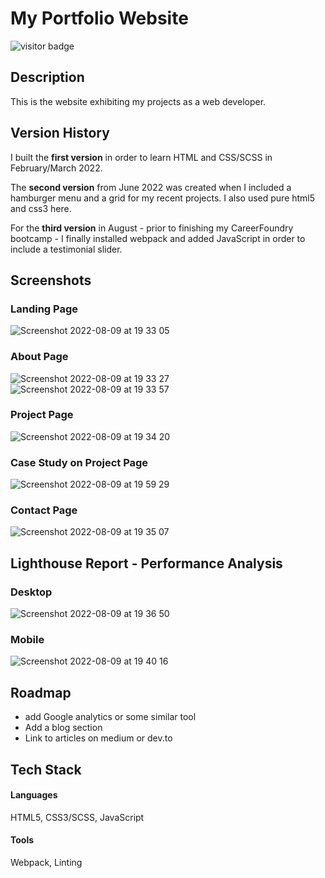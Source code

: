 
# My Portfolio Website
![visitor badge](https://visitor-badge.glitch.me/badge?page_id=LisaPMunich.visitor-badge)

## Description
This is the website exhibiting my projects as a web developer.

## Version History
I built the **first version** in order to learn HTML and CSS/SCSS in February/March 2022.

The **second version** from June 2022 was created when I included a hamburger menu and a grid for my recent projects. I also used pure html5 and css3 here. 

For the **third version** in August - prior to finishing my CareerFoundry bootcamp - I finally installed webpack and added JavaScript in order to include a testimonial slider.

## Screenshots

### Landing Page
![Screenshot 2022-08-09 at 19 33 05](https://user-images.githubusercontent.com/99111208/183721251-68d52bdf-41eb-4cac-9bb4-27ceedb1e29f.png)

### About Page
![Screenshot 2022-08-09 at 19 33 27](https://user-images.githubusercontent.com/99111208/183721383-5f14cd8c-1778-4c35-8519-3f79c1730c93.png)
![Screenshot 2022-08-09 at 19 33 57](https://user-images.githubusercontent.com/99111208/183721476-415378e0-6872-496a-a3c4-ddce14962892.png)

### Project Page
![Screenshot 2022-08-09 at 19 34 20](https://user-images.githubusercontent.com/99111208/183721550-a770ef37-c6bb-4ed5-a2c7-df84a1c5c85f.png)

### Case Study on Project Page
![Screenshot 2022-08-09 at 19 59 29](https://user-images.githubusercontent.com/99111208/183726169-c3852d90-16f1-4357-8fc4-950d77a7f121.png)

### Contact Page
![Screenshot 2022-08-09 at 19 35 07](https://user-images.githubusercontent.com/99111208/183721691-e54d396c-5093-4eff-97fe-4fe752d5f008.png)

## Lighthouse Report - Performance Analysis

### Desktop
![Screenshot 2022-08-09 at 19 36 50](https://user-images.githubusercontent.com/99111208/183721998-8acb5cc3-0599-48a3-b76e-cf329f83eb67.png)

### Mobile
![Screenshot 2022-08-09 at 19 40 16](https://user-images.githubusercontent.com/99111208/183722601-2b65fb81-00e6-4dcf-9450-5c2f4bfba9d7.png)
## Roadmap

- add Google analytics or some similar tool
- Add a blog section
- Link to articles on medium or dev.to


## Tech Stack

#### Languages
HTML5, CSS3/SCSS, JavaScript

#### Tools
Webpack, Linting

